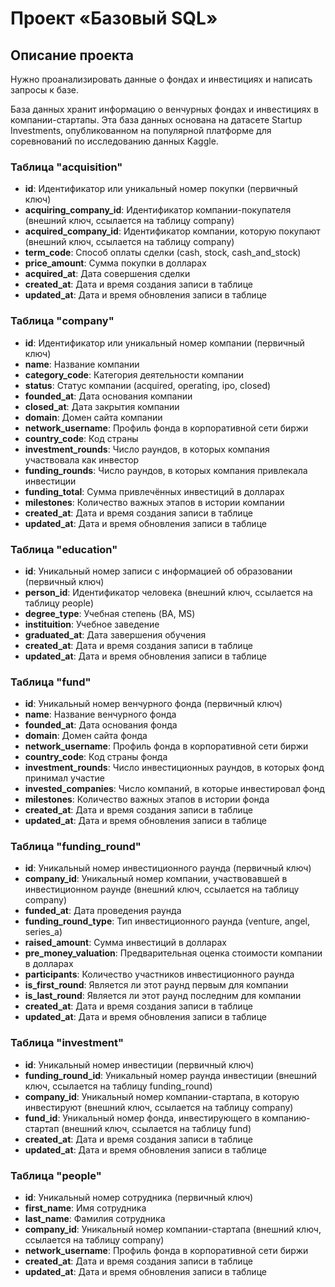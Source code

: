 # Проект «Базовый SQL»

## Описание проекта

Нужно проанализировать данные о фондах и инвестициях и написать запросы к базе.

База данных хранит информацию о венчурных фондах и инвестициях в компании-стартапы. Эта база данных основана на датасете Startup Investments, опубликованном на популярной платформе для соревнований по исследованию данных Kaggle. 


### Таблица "acquisition"

- **id**: Идентификатор или уникальный номер покупки (первичный ключ)
- **acquiring_company_id**: Идентификатор компании-покупателя (внешний ключ, ссылается на таблицу company)
- **acquired_company_id**: Идентификатор компании, которую покупают (внешний ключ, ссылается на таблицу company)
- **term_code**: Способ оплаты сделки (cash, stock, cash_and_stock)
- **price_amount**: Сумма покупки в долларах
- **acquired_at**: Дата совершения сделки
- **created_at**: Дата и время создания записи в таблице
- **updated_at**: Дата и время обновления записи в таблице

### Таблица "company"

- **id**: Идентификатор или уникальный номер компании (первичный ключ)
- **name**: Название компании
- **category_code**: Категория деятельности компании
- **status**: Статус компании (acquired, operating, ipo, closed)
- **founded_at**: Дата основания компании
- **closed_at**: Дата закрытия компании
- **domain**: Домен сайта компании
- **network_username**: Профиль фонда в корпоративной сети биржи
- **country_code**: Код страны
- **investment_rounds**: Число раундов, в которых компания участвовала как инвестор
- **funding_rounds**: Число раундов, в которых компания привлекала инвестиции
- **funding_total**: Сумма привлечённых инвестиций в долларах
- **milestones**: Количество важных этапов в истории компании
- **created_at**: Дата и время создания записи в таблице
- **updated_at**: Дата и время обновления записи в таблице

### Таблица "education"

- **id**: Уникальный номер записи с информацией об образовании (первичный ключ)
- **person_id**: Идентификатор человека (внешний ключ, ссылается на таблицу people)
- **degree_type**: Учебная степень (BA, MS)
- **instituition**: Учебное заведение
- **graduated_at**: Дата завершения обучения
- **created_at**: Дата и время создания записи в таблице
- **updated_at**: Дата и время обновления записи в таблице

### Таблица "fund"

- **id**: Уникальный номер венчурного фонда (первичный ключ)
- **name**: Название венчурного фонда
- **founded_at**: Дата основания фонда
- **domain**: Домен сайта фонда
- **network_username**: Профиль фонда в корпоративной сети биржи
- **country_code**: Код страны фонда
- **investment_rounds**: Число инвестиционных раундов, в которых фонд принимал участие
- **invested_companies**: Число компаний, в которые инвестировал фонд
- **milestones**: Количество важных этапов в истории фонда
- **created_at**: Дата и время создания записи в таблице
- **updated_at**: Дата и время обновления записи в таблице

### Таблица "funding_round"

- **id**: Уникальный номер инвестиционного раунда (первичный ключ)
- **company_id**: Уникальный номер компании, участвовавшей в инвестиционном раунде (внешний ключ, ссылается на таблицу company)
- **funded_at**: Дата проведения раунда
- **funding_round_type**: Тип инвестиционного раунда (venture, angel, series_a)
- **raised_amount**: Сумма инвестиций в долларах
- **pre_money_valuation**: Предварительная оценка стоимости компании в долларах
- **participants**: Количество участников инвестиционного раунда
- **is_first_round**: Является ли этот раунд первым для компании
- **is_last_round**: Является ли этот раунд последним для компании
- **created_at**: Дата и время создания записи в таблице
- **updated_at**: Дата и время обновления записи в таблице

### Таблица "investment"

- **id**: Уникальный номер инвестиции (первичный ключ)
- **funding_round_id**: Уникальный номер раунда инвестиции (внешний ключ, ссылается на таблицу funding_round)
- **company_id**: Уникальный номер компании-стартапа, в которую инвестируют (внешний ключ, ссылается на таблицу company)
- **fund_id**: Уникальный номер фонда, инвестирующего в компанию-стартап (внешний ключ, ссылается на таблицу fund)
- **created_at**: Дата и время создания записи в таблице
- **updated_at**: Дата и время обновления записи в таблице

### Таблица "people"

- **id**: Уникальный номер сотрудника (первичный ключ)
- **first_name**: Имя сотрудника
- **last_name**: Фамилия сотрудника
- **company_id**: Уникальный номер компании-стартапа (внешний ключ, ссылается на таблицу company)
- **network_username**: Профиль фонда в корпоративной сети биржи
- **created_at**: Дата и время создания записи в таблице
- **updated_at**: Дата и время обновления записи в таблице
